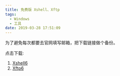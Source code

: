 ```yaml
---
title: 免费版 Xshell、Xftp
tags:
  - Windows
  - 工具
date: 2019-03-28 17:51:09
---
```


为了避免每次都要去官网填写邮箱，把下载链接做个备份。

点击下载:

1. [Xshell6](https://www.netsarang.com/zh/downloading/?token=OUEzWHVGakxZX1JOWVl3MEZSWUJrQUB1LVJmbzFaNFhOX1Q1TE5Kd2huU1VR)
2. [Xftp6](https://www.netsarang.com/zh/downloading/?token=WmgtbWZmaGdIalBWSjNwWlg4VWNPQUB1LVJmbzFaNFhOX1Q1TE5Kd2huU1VR)
